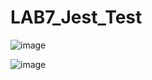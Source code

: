 # LAB7_Jest_Test

![image](https://github.com/user-attachments/assets/617a82f3-3a71-41a1-afd2-070e708c6b3f)

![image](https://github.com/user-attachments/assets/8351c6a4-f1dd-4956-9e3c-e1353f7bad83)



